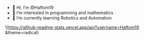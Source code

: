 - 👋 Hi, I’m @Haftom19
- 👀 I’m interested in programming and mathematics
- 🌱 I’m currently learning Robotics and Automation
<!---
Haftom19/Haftom19 is a ✨ special ✨ repository because its `README.md` (this file) appears on your GitHub profile.
You can click the Preview link to take a look at your changes.
--->
!(https://github-readme-stats.vercel.app/api?username=Haftom19 &theme=radical)
